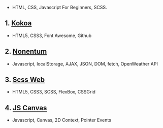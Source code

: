 - HTML, CSS, Javascript For Beginners, SCSS.

## 1. [Kokoa](https://sky122413.github.io/web-basic-clones/kokoa/)

- HTML5, CSS3, Font Awesome, Github

## 2. [Nonentum](https://sky122413.github.io/web-basic-clones/nonentum/)

- Javascript, localStorage, AJAX, JSON, DOM, fetch, OpenWeather API

## 3. [Scss Web](https://sky122413.github.io/web-basic-clones/scss-web/)

- HTML5, CSS3, SCSS, FlexBox, CSSGrid

## 4. [JS Canvas](https://sky122413.github.io/web-basic-clones/js-canvas/)

- Javascript, Canvas, 2D Context, Pointer Events
